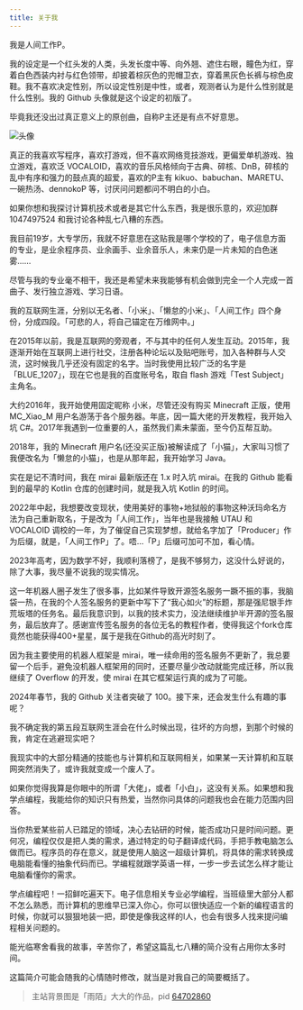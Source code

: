 ```yaml
---
title: 关于我
---
```


我是人间工作P。

我的设定是一个红头发的人类，头发长度中等、向外翘、遮住右眼，瞳色为红，穿着白色西装内衬与红色领带，却披着棕灰色的兜帽卫衣，穿着黑灰色长裤与棕色皮鞋。我不喜欢决定性别，所以设定性别是中性，或者，观测者认为是什么性别就是什么性别。我的 Github 头像就是这个设定的初版了。

毕竟我还没出过真正意义上的原创曲，自称P主还是有点不好意思。

![头像](https://static.mcio.dev/mrxiaom.top/images/avatar.jpg)

真正的我喜欢写程序，喜欢打游戏，但不喜欢网络竞技游戏，更偏爱单机游戏、独立游戏，喜欢泛 VOCALOID，喜欢的音乐风格倾向于古典、碎核、DnB，碎核的乱中有序和强力的鼓点真的超爱，喜欢的P主有 kikuo、babuchan、MARETU、一碗热汤、dennokoP 等，讨厌问问题都问不明白的小白。

如果你想和我探讨计算机技术或者是其它什么东西，我是很乐意的，欢迎加群 1047497524 和我讨论各种乱七八糟的东西。

我目前19岁，大专学历，我就不好意思在这贴我是哪个学校的了，电子信息方面的专业，是业余程序员、业余画手、业余音乐人，未来仍是一片未知的白色迷雾……

尽管与我的专业毫不相干，我还是希望未来我能够有机会做到完全一个人完成一首曲子、发行独立游戏、学习日语。

我的互联网生涯，分别以无名者、「小米」、「懒怠的小米」、「人间工作」四个身份，分成四段。「可悲的人，将自己锚定在万维网中。」

在2015年以前，我是互联网的旁观者，不与其中的任何人发生互动。2015年，我逐渐开始在互联网上进行社交，注册各种论坛以及贴吧账号，加入各种群与人交流，这时候我几乎还没有固定的名字。当时我使用比较广泛的名字是「BLUE_1207」，现在它也是我的百度账号名，取自 flash 游戏「Test Subject」主角名。

大约2016年，我开始使用固定昵称 小米，尽管还没有购买 Minecraft 正版，使用 MC_Xiao_M 用户名游荡于各个服务器。年底，因一篇大佬的开发教程，我开始入坑 C#。2017年我遇到一位重要的人，虽然我们素未蒙面，至今仍互帮互助。

2018年，我的 Minecraft 用户名(还没买正版)被解读成了「小猫」，大家叫习惯了我便改名为「懒怠的小猫」，也是从那年起，我开始学习 Java。

实在是记不清时间，我在 mirai 最新版还在 1.x 时入坑 mirai。在我的 Github 能看到的最早的 Kotlin 仓库的创建时间，就是我入坑 Kotlin 的时间。

2022年中起，我想要改变现状，使用美好的事物+地狱般的事物这种沃玛命名方法为自己重新取名，于是改为「人间工作」，当年也是我接触 UTAU 和 VOCALOID 调校的一年，为了催促自己实现梦想，就给名字加了「Producer」作为后缀，就是，「人间工作P」了。唔…「P」后缀可加可不加，看心情。

2023年高考，因为数学不好，我顺利落榜了，是我不够努力，这没什么好说的，除了大事，我尽量不说我的现实情况。

这一年机器人圈子发生了很多事，比如某件导致开源签名服务一蹶不振的事，我脑袋一热，在我的个人签名服务的更新中写下了“我心如火”的标题，那是强尼银手炸荒坂塔的任务名。最后我意识到，以我的技术实力，没法继续维护半开源的签名服务，最后放弃了。感谢宣传签名服务的各位无名的教程作者，使得我这个fork仓库竟然也能获得400+星星，属于是我在Github的高光时刻了。

因为我主要使用的机器人框架是 mirai，唯一续命用的签名服务不更新了，我总要留一个后手，避免没机器人框架用的同时，还要尽量少改动就能完成迁移，所以我继续了 Overflow 的开发，使 mirai 在其它框架运行真的成为了可能。

2024年春节，我的 Github 关注者突破了 100。接下来，还会发生什么有趣的事呢？

我不确定我的第五段互联网生涯会在什么时候出现，往坏的方向想，到那个时候的我，肯定在逃避现实吧？

我现实中的大部分精通的技能也与计算机和互联网相关，如果某一天计算机和互联网突然消失了，或许我就变成一个废人了。

如果你觉得我算是你眼中的所谓「大佬」，或者「小白」，这没有关系。如果想和我学点编程，我能给你的知识只有热爱，当然你问具体的问题我也会在能力范围内回答。

当你热爱某些前人已踏足的领域，决心去钻研的时候，能否成功只是时间问题。更何况，编程仅仅是把人类的需求，通过特定的句子翻译成代码，手把手教电脑怎么做而已。程序员的存在意义，就是使用人脑这一超级计算机，将具体的需求转换成电脑能看懂的抽象代码而已。学编程就跟学英语一样，一步一步去试怎么样才能让电脑看懂你的需求。

学点编程吧！一招鲜吃遍天下。电子信息相关专业必学编程，当班级里大部分人都不怎么熟悉，而计算机的思维早已深入你心，你可以很快适应一个新的编程语言的时候，你就可以狠狠地装一把，即使是像我这样的I人，也会有很多人找来提问编程相关问题的。

能光临寒舍看我的故事，辛苦你了，希望这篇乱七八糟的简介没有占用你太多时间。

这篇简介可能会随我的心情随时修改，就当是对我自己的简要概括了。

> 主站背景图是「雨陌」大大的作品，pid [64702860](https://www.pixiv.net/artworks/64702860)
